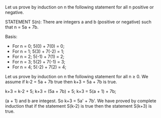 Let us prove by induction on n the following statement for all n positive or negative.

STATEMENT S(n): There are integers a and b (positive or negative) such that n = 5a + 7b.

Basis: 
* For n = 0; 5(0) + 7(0) = 0;
* For n = 1; 5(3) + 7(-2) = 1;
* For n = 2; 5(-1) + 7(1) = 2;
* For n = 3; 5(2) + 7(-1) = 3;
* For n = 4; 5(-2) + 7(2) = 4;

Let us prove by induction on n the following statement for all n ≥ 0.
We assume if k-2 = 5a + 7b true then k+3 = 5a + 7b is true.

k+3 = k-2 + 5;
k+3 = (5a + 7b) + 5;
k+3 = 5(a + 1) + 7b;

(a + 1) and b are integest. So k+3 = 5a' + 7b'. We have proved by complete induction that if the statement S(k-2) is true then the statement S(k+3) is true.
